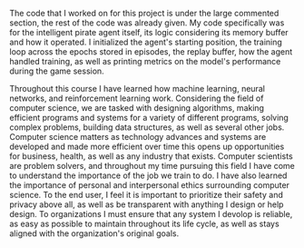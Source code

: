 The code that I worked on for this project is under the large commented section, the rest of the code was already given. My code specifically was for the intelligent pirate agent itself, its logic considering its memory buffer and how it operated.
I initialized the agent's starting position, the training loop across the epochs stored in episodes, the replay buffer, how the agent handled training, as well as printing metrics on the model's performance during the game session.

Throughout this course I have learned how machine learning, neural networks, and reinforcement learning work. Considering the field of computer science, we are tasked with designing algorithms, making efficient programs and systems for a variety
of different programs, solving complex problems, building data structures, as well as several other jobs. Computer science matters as technology advances and systems are developed and made more efficient over time this opens up opportunities for
business, health, as well as any industry that exists. Computer scientists are problem solvers, and throughout my time pursuing this field I have come to understand the importance of the job we train to do.
I have also learned the importance of personal and interpersonal ethics surrounding computer science. To the end user, I feel it is important to prioritize their safety and privacy above all, as well as be transparent with anything I design or
help design. To organizations I must ensure that any system I devolop is reliable, as easy as possible to maintain throughout its life cycle, as well as stays aligned with the organization's original goals.

